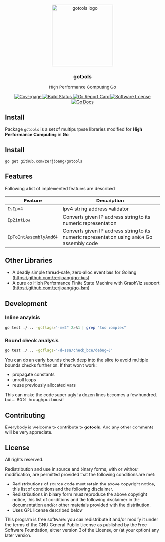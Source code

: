 <p align="center">
  <img alt="gotools logo" src="https://user-images.githubusercontent.com/6706342/58815376-bf217c00-8627-11e9-87a4-00e4370502b8.png" width="200px"></img>
  <h3 align="center"><b>gotools</b></h3>
  <p align="center">High Performance Computing Go</p>
</p>

<p align="center">
    <a href="https://coveralls.io/r/zerjioang/gotools">
      <img alt="Covergage" src="https://img.shields.io/coveralls/zerjioang/gotools.svg?style=flat-square">
    </a>
    <a href="https://travis-ci.org/zerjioang/gotools">
      <img alt="Build Status" src="https://travis-ci.org/zerjioang/gotools.svg?branch=master">
    </a>
    <a href="https://goreportcard.com/report/github.com/zerjioang/gotools">
       <img alt="Go Report Card" src="https://goreportcard.com/badge/github.com/zerjioang/gotools">
    </a>
    <a href="https://github.com/zerjioang/gotools/blob/master/LICENSE">
        <img alt="Software License" src="http://img.shields.io/:license-gpl3-brightgreen.svg?style=flat-square">
    </a>
    <a href="https://godoc.org/github.com/zerjioang/gotools">
       <img alt="Go Docs" src="https://godoc.org/github.com/zerjioang/gotools?status.svg">
    </a>
</p>

## Install

Package `gotools` is a set of multipurpose libraries modified for **High Performance Computing** in **Go**

## Install

```bash
go get github.com/zerjioang/gotools
```

## Features

Following a list of implemented features are described

| Feature               | Description                                                                                   |
|-----------------------|-----------------------------------------------------------------------------------------------|
| `IsIpv4`              | Ipv4 string address validator                                                                 |
| `Ip2intLow`           | Converts given IP address string to its numeric representation                                |
| `IpToIntAssemblyAmd64` | Converts given IP address string to its numeric representation using `amd64` Go assembly code |

## Other Libraries

* A deadly simple thread-safe, zero-alloc event bus for Golang (https://github.com/zerjioang/go-bus)
* A pure go High Performance Finite State Machine with GraphViz support (https://github.com/zerjioang/go-fsm)

## Development 

### Inline anaylsis

```bash
go test ./... -gcflags="-m=2" 2>&1 | grep "too complex"
```

### Bound check analysis

```bash
go test ./... -gcflags="-d=ssa/check_bce/debug=1" 
```

You can do an early bounds check deep into the slice to avoid multiple bounds checks further on.
If that won't work:

* propagate constants
* unroll loops
* reuse previously allocated vars

This can make the code super ugly! a dozen lines becomes a few hundred. but... 80% throughput boost!

## Contributing

Everybody is welcome to contribute to **gotools**. And any other comments will be very appreciate.

## License

All rights reserved.

Redistribution and use in source and binary forms, with or without modification, are permitted provided that the following conditions are met:

 * Redistributions of source code must retain the above copyright notice, this list of conditions and the following disclaimer.
 * Redistributions in binary form must reproduce the above copyright notice, this list of conditions and the following disclaimer in the documentation and/or other materials provided with the distribution.
 * Uses GPL license described below

This program is free software: you can redistribute it and/or modify it under the terms of the GNU General Public License as published by the Free Software Foundation, either version 3 of the License, or (at your option) any later version.
